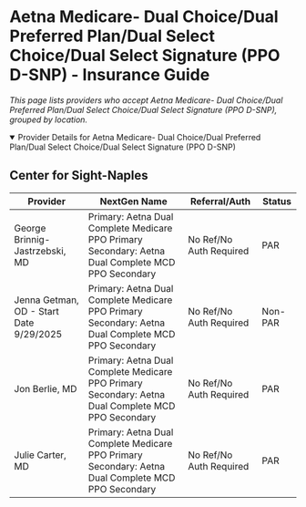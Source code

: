# Aetna Medicare- Dual Choice/Dual Preferred Plan/Dual Select Choice/Dual Select Signature (PPO D-SNP) - Insurance Guide

*This page lists providers who accept Aetna Medicare- Dual Choice/Dual Preferred Plan/Dual Select Choice/Dual Select Signature (PPO D-SNP), grouped by location.*

<details open><summary>Provider Details for Aetna Medicare- Dual Choice/Dual Preferred Plan/Dual Select Choice/Dual Select Signature (PPO D-SNP)</summary>

## Center for Sight-Naples

| Provider | NextGen Name | Referral/Auth | Status |
|----------|-------------|--------------|--------|
| George Brinnig-Jastrzebski, MD | Primary: Aetna Dual Complete Medicare PPO Primary                                                 Secondary: Aetna Dual Complete MCD PPO Secondary | No Ref/No Auth Required | PAR |
| Jenna Getman, OD - Start Date 9/29/2025 | Primary: Aetna Dual Complete Medicare PPO Primary                                                 Secondary: Aetna Dual Complete MCD PPO Secondary | No Ref/No Auth Required | Non-PAR |
| Jon Berlie, MD | Primary: Aetna Dual Complete Medicare PPO Primary                                                 Secondary: Aetna Dual Complete MCD PPO Secondary | No Ref/No Auth Required | PAR |
| Julie Carter, MD | Primary: Aetna Dual Complete Medicare PPO Primary                                                 Secondary: Aetna Dual Complete MCD PPO Secondary | No Ref/No Auth Required | PAR |

</details>

